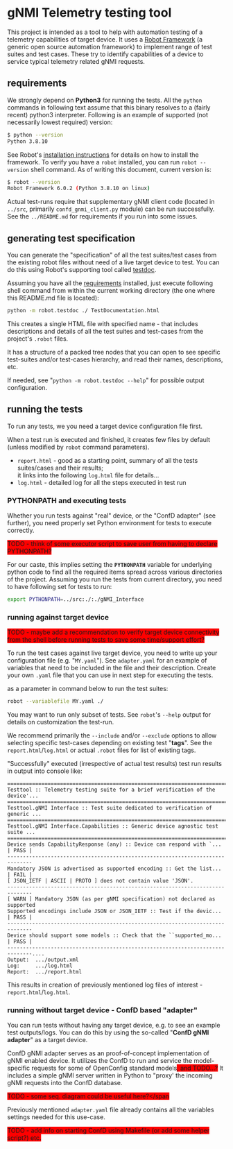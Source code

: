 # gNMI Telemetry testing tool

This project is intended as a tool to help with automation testing of a telemetry capabilities of target device.
It uses a [Robot Framework](https://robotframework.org/) (a generic open source automation framework) to implement range of test suites and
test cases. These try to identify capabilities of a device to service typical telemetry related gNMI requests.

## requirements

We strongly depend on **Python3** for running the tests. All the `python` commands in following text assume that this binary resolves to a (fairly recent) python3 interpreter. Following is an example of supported (not necessarily lowest required) version:

```bash
$ python --version
Python 3.8.10
```

See Robot's [installation instructions](https://robotframework.org/robotframework/latest/RobotFrameworkUserGuide.html#installation-instructions) for details on how to install the framework. To verify you have a `robot` installed, you can run `robot --version` shell command. As of writing this document, current version is:

```bash
$ robot --version
Robot Framework 6.0.2 (Python 3.8.10 on linux)
```

Actual test-runs require that supplementary gNMI client code (located in `../src`, primarily `confd_gnmi_client.py` module) can be run successfully. See the `../README.md` for requirements if you run into some issues.

## generating test specification

You can generate the "specification" of all the test suites/test cases from
the existing robot files without need of a live target device to test.
You can do this using Robot's supporting tool called [testdoc](https://robotframework.org/robotframework/latest/RobotFrameworkUserGuide.html#test-data-documentation-tool-testdoc).

Assuming you have all the [requirements](#requirements) installed, just execute following shell command from within the current working directory (the one where this README.md file is located):

```bash
python -m robot.testdoc ./ TestDocumentation.html
```

This creates a single HTML file with specified name - that includes descriptions and details of all the test suites and test-cases from the project's `.robot` files.

It has a structure of a packed tree nodes that you can open to see specific test-suites and/or test-cases hierarchy, and read their names, descriptions, etc.

If needed, see "`python -m robot.testdoc --help`" for possible output configuration.

## running the tests

To run any tests, we you need a target device configuration file first.

When a test run is executed and finished, it creates few files by default (unless modified by `robot` command parameters).
- `report.html` - good as a starting point, summary of all the tests suites/cases and their results;<br/>
    it links into the following `log.html` file for details...
- `log.html` - detailed log for all the steps executed in test run

### PYTHONPATH and executing tests

Whether you run tests against "real" device, or the "ConfD adapter" (see further), you need properly set Python environment for tests to execute correctly.

<span style="background-color:red">TODO - think of some executor script to save user from having to declare PYTHONPATH?</span>

For our caste, this implies setting the **`PYTHONPATH`** variable for underlying python code to find all the required items spread across various directories of the project. Assuming you run the tests from current directory, you need to have following set for tests to run:

```bash
export PYTHONPATH=../src:./:./gNMI_Interface
```

### running against target device

<span style="background-color:red">TODO -
 maybe add a recommendation to verify target device connectivity from the shell before running tests to save some time/support effort?
</span>

To run the test cases against live target device, you need to write up your configuration file (e.g. "`MY.yaml`"). See `adapter.yaml` for an example of variables that need to be included in the file and their description. Create your own `.yaml` file that you can use in next step for executing the tests.

as a parameter in command below to run the test suites:

```bash
robot --variablefile MY.yaml ./
```

You may want to run only subset of tests. See `robot`'s `--help` output for details on customization the test-run.

We recommend primarily the `--include` and/or `--exclude` options to allow selecting specific test-cases depending on existing test "**tags**". See the `report.html`/`log.html` or actual `.robot` files  for list of existing tags.

"Successfully" executed (irrespective of actual test results) test run results in output into console like:

```text
==============================================================================
Testtool :: Telemetry testing suite for a brief verification of the device'...
==============================================================================
Testtool.gNMI Interface :: Test suite dedicated to verification of generic ...
==============================================================================
Testtool.gNMI Interface.Capabilities :: Generic device agnostic test suite ...
==============================================================================
Device sends CapabilityResponse (any) :: Device can respond with `... | PASS |
------------------------------------------------------------------------------
Mandatory JSON is advertised as supported encoding :: Get the list... | FAIL |
[ JSON_IETF | ASCII | PROTO ] does not contain value 'JSON'.
------------------------------------------------------------------------------
[ WARN ] Mandatory JSON (as per gNMI specification) not declared as supported
Supported encodings include JSON or JSON_IETF :: Test if the devic... | PASS |
------------------------------------------------------------------------------
Device should support some models :: Check that the ``supported_mo... | PASS |
------------------------------------------------------------------------------....
Output:  .../output.xml
Log:     .../log.html
Report:  .../report.html
```

This results in creation of previously mentioned log files of interest - `report.html`/`log.html`.


### running without target device - ConfD based "adapter"

You can run tests without having any target device, e.g. to see an example test outputs/logs. You can do this by using the so-called "**ConfD gNMI adapter**" as a target device.

ConfD gNMI adapter serves as an proof-of-concept implementation of gNMI enabled device. It utilizes the ConfD to run and service the model-specific requests for some of OpenConfig standard models<span style="background-color:red">, and TODO...?</span> It includes a simple gNMI server written in Python to "proxy' the incoming gNMI requests into the ConfD database.

<span style="background-color:red">TODO - some seq. diagram could be useful here?</span



Previously mentioned `adapter.yaml` file already contains all the variables settings needed for this use-case.

<span style="background-color:red">TODO - add info on starting ConfD using Makefile (or add some helper script?) etc.</span>
